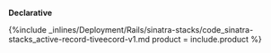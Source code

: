 <!--  usedin: [ _rails/deployment/sinatra-stacks-v1.md] -->

**Declarative**

{%include _inlines/Deployment/Rails/sinatra-stacks/code_sinatra-stacks_active-record-tiveecord-v1.md  product = include.product %}




